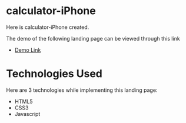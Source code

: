 # calculator-iPhone
 Here is calculator-iPhone created.

The demo of the following landing page can be viewed through this link
  - [Demo Link](https://uktam19980416.github.io/rock-paper-scissors/)

# Technologies Used
Here are 3 technologies while implementing this landing page:
 - HTML5
 - CSS3
 - Javascript
